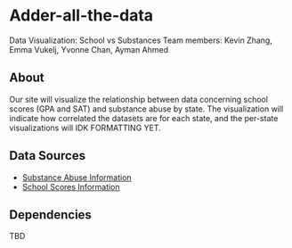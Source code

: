 # Adder-all-the-data
Data Visualization: School vs Substances
Team members: Kevin Zhang, Emma Vukelj, Yvonne Chan, Ayman Ahmed

## About
Our site will visualize the relationship between data concerning school scores (GPA and SAT) and substance abuse by state. The visualization will indicate how correlated the datasets are for each state, and the per-state visualizations will IDK FORMATTING YET.

## Data Sources
 - [Substance Abuse Information](https://think.cs.vt.edu/corgis/python/drugs/drugs.html)
 - [School Scores Information](https://think.cs.vt.edu/corgis/python/school_scores/school_scores.html)

## Dependencies
TBD